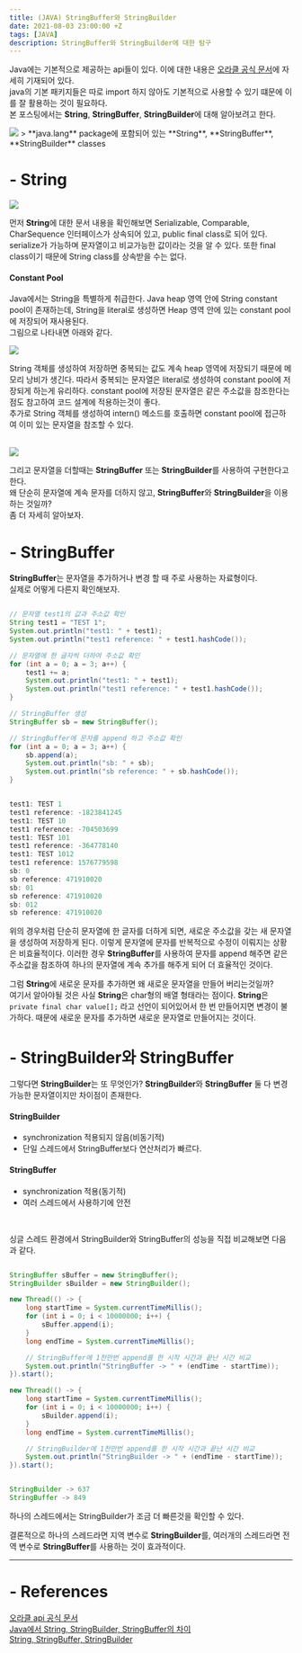 ```yaml
---
title: (JAVA) StringBuffer와 StringBuilder
date: 2021-08-03 23:00:00 +Z
tags: [JAVA]
description: StringBuffer와 StringBuilder에 대한 탐구
---
```


Java에는 기본적으로 제공하는 api들이 있다. 이에 대한 내용은 [오라클 공식 문서](https://docs.oracle.com/javase/8/docs/api/)에 자세히 기재되어 있다.  
java의 기본 패키지들은 따로 import 하지 않아도 기본적으로 사용할 수 있기 떄문에 이를 잘 활용하는 것이 필요하다.  
본 포스팅에서는 **String**, **StringBuffer**, **StringBuilder**에 대해 알아보려고 한다.

<img src="https://user-images.githubusercontent.com/60170616/128120351-f2a398c5-34ad-4814-a1f8-63a31f99279d.png"/>
> **java.lang** package에 포함되어 있는 **String**, **StringBuffer**, **StringBuilder** classes

# - String

<img src="https://user-images.githubusercontent.com/60170616/128121581-ff4bb10c-d656-4c86-85cb-d0a277a137f9.png"/>

먼저 **String**에 대한 문서 내용을 확인해보면 Serializable, Comparable, CharSequence 인터페이스가 상속되어 있고, public final class로 되어 있다. serialize가 가능하며 문자열이고 비교가능한 값이라는 것을 알 수 있다. 또한 final class이기 때문에 String class를 상속받을 수는 없다.

#### Constant Pool

Java에서는 String을 특별하게 취급한다. Java heap 영역 안에 String constant pool이 존재하는데, String을 literal로 생성하면 Heap 영역 안에 있는 constant pool에 저장되어 재사용된다.  
그림으로 나타내면 아래와 같다.

<img src="https://user-images.githubusercontent.com/60170616/130737651-aef4242e-cd72-4930-baae-6cc8f04f71b1.png"/>

String 객체를 생성하여 저장하면 중복되는 값도 계속 heap 영역에 저장되기 때문에 메모리 낭비가 생긴다. 따라서 중복되는 문자열은 literal로 생성하여 constant pool에 저장되게 하는게 유리하다. constant pool에 저장된 문자열은 같은 주소값을 참조한다는 점도 참고하여 코드 설계에 적용하는것이 좋다.  
추가로 String 객체를 생성하여 intern() 메소드를 호출하면 constant pool에 접근하여 이미 있는 문자열을 참조할 수 있다.

<br/>
<img src="https://user-images.githubusercontent.com/60170616/128123912-f44d001b-7f58-44fd-9ff0-75aad35843b6.png"/>

그리고 문자열을 더할때는 **StringBuffer** 또는 **StringBuilder**를 사용하여 구현한다고 한다.  
왜 단순히 문자열에 계속 문자를 더하지 않고, **StringBuffer**와 **StringBuilder**을 이용하는 것일까?  
좀 더 자세히 알아보자.

# - StringBuffer

**StringBuffer**는 문자열을 추가하거나 변경 할 때 주로 사용하는 자료형이다.  
실제로 어떻게 다른지 확인해보자.

```java

// 문자열 test1의 값과 주소값 확인
String test1 = "TEST 1";
System.out.println("test1: " + test1);
System.out.println("test1 reference: " + test1.hashCode());

// 문자열에 한 글자씩 더하여 주소값 확인
for (int a = 0; a = 3; a++) {
    test1 += a;
    System.out.println("test1: " + test1);
    System.out.println("test1 reference: " + test1.hashCode());
}

// StringBuffer 생성
StringBuffer sb = new StringBuffer();

// StringBuffer에 문자를 append 하고 주소값 확인
for (int a = 0; a = 3; a++) {
    sb.append(a);
    System.out.println("sb: " + sb);
    System.out.println("sb reference: " + sb.hashCode());
}

```
```java

test1: TEST 1
test1 reference: -1823841245
test1: TEST 10
test1 reference: -704503699
test1: TEST 101
test1 reference: -364778140
test1: TEST 1012
test1 reference: 1576779598
sb: 0
sb reference: 471910020
sb: 01
sb reference: 471910020
sb: 012
sb reference: 471910020

```

위의 경우처럼 단순히 문자열에 한 글자를 더하게 되면, 새로운 주소값을 갖는 새 문자열을 생성하여 저장하게 된다. 이렇게 문자열에 문자를 반복적으로 수정이 이뤄지는 상황은 비효율적이다. 이러한 경우 **StringBuffer**를 사용하여 문자를 append 해주면 같은 주소값을 참조하여 하나의 문자열에 계속 추가를 해주게 되어 더 효율적인 것이다.

그럼 **String**에 새로운 문자를 추가하면 왜 새로운 문자열을 만들어 버리는것일까?  
여기서 알아야될 것은 사실 **String**은 char형의 배열 형태라는 점이다. **String**은 `private final char value[];` 라고 선언이 되어있어서 한 번 만들어지면 변경이 불가하다. 때문에 새로운 문자를 추가하면 새로운 문자열로 만들어지는 것이다.

# - StringBuilder와 StringBuffer

그렇다면 **StringBuilder**는 또 무엇인가? **StringBuilder**와 **StringBuffer** 둘 다 변경 가능한 문자열이지만 차이점이 존재한다.

#### StringBuilder
  - synchronization 적용되지 않음(비동기적)
  - 단일 스레드에서 StringBuffer보다 연산처리가 빠르다.

#### StringBuffer
  - synchronization 적용(동기적)
  - 여러 스레드에서 사용하기에 안전
<br/>

싱글 스레드 환경에서 StringBuilder와 StringBuffer의 성능을 직접 비교해보면 다음과 같다.
```java

StringBuffer sBuffer = new StringBuffer();
StringBuilder sBuilder = new StringBuilder();

new Thread(() -> {
    long startTime = System.currentTimeMillis();
    for (int i = 0; i < 10000000; i++) {
        sBuffer.append(i);
    }
    long endTime = System.currentTimeMillis();

    // StringBuffer에 1천만번 append를 한 시작 시간과 끝난 시간 비교
    System.out.println("StringBuffer -> " + (endTime - startTime));
}).start();

new Thread(() -> {
    long startTime = System.currentTimeMillis();
    for (int i = 0; i < 10000000; i++) {
        sBuilder.append(i);
    }
    long endTime = System.currentTimeMillis();

    // StringBuilder에 1천만번 append를 한 시작 시간과 끝난 시간 비교
    System.out.println("StringBuilder -> " + (endTime - startTime));
}).start();

```
```java

StringBuilder -> 637
StringBuffer -> 849

```
하나의 스레드에서는 StringBuilder가 조금 더 빠른것을 확인할 수 있다.

결론적으로 하나의 스레드라면 지역 변수로 **StringBuilder**를, 여러개의 스레드라면 전역 변수로 **StringBuffer**를 사용하는 것이 효과적이다.

---
# - References
<a href="https://docs.oracle.com/javase/8/docs/api/" target="_blank" rel="noopener noreferrer">오라클 api 공식 문서</a>  
<a href="https://novemberde.github.io/2017/04/15/String_0.html" target="_blank" rel="noopener noreferrer">Java에서 String, StringBuilder, StringBuffer의 차이</a>  
<a href="https://hwanny.netlify.app/java/string,-stringbuffer,-stringbuilder/" target="_blank" rel="noopener noreferrer">String, StringBuffer, StringBuilder</a>